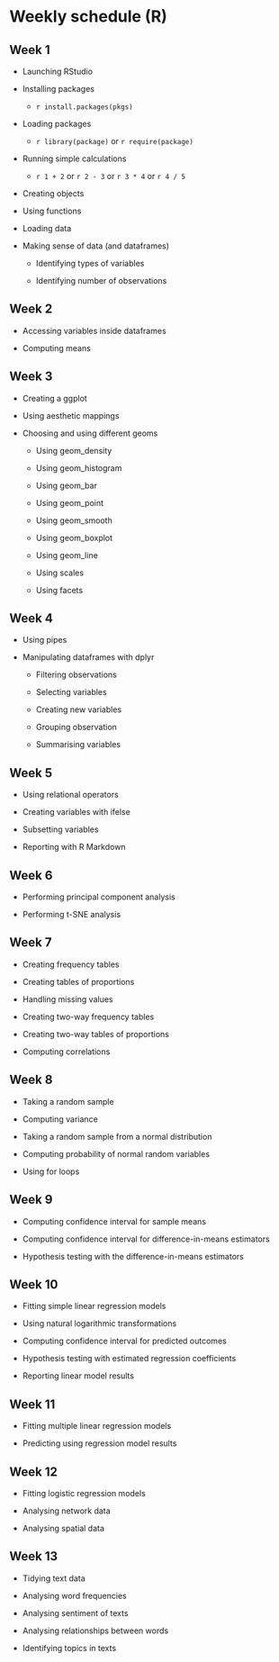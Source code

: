 # Weekly schedule (R)

## Week 1

* Launching RStudio

* Installing packages

  * `r install.packages(pkgs)`
  
* Loading packages

  * `r library(package)` or `r require(package)`

* Running simple calculations

  * `r 1 + 2` or `r 2 - 3` or `r 3 * 4` or `r 4 / 5`     

* Creating objects

* Using functions

* Loading data

* Making sense of data (and dataframes)

  * Identifying types of variables
  
  * Identifying number of observations

## Week 2

* Accessing variables inside dataframes

* Computing means

## Week 3

* Creating a ggplot

* Using aesthetic mappings

* Choosing and using different geoms

  * Using geom_density
 
  * Using geom_histogram
 
  * Using geom_bar

  * Using geom_point

  * Using geom_smooth
  
  * Using geom_boxplot
  
  * Using geom_line
  
  * Using scales
  
  * Using facets
  
## Week 4

* Using pipes

* Manipulating dataframes with dplyr

  * Filtering observations
  
  * Selecting variables
  
  * Creating new variables
  
  * Grouping observation
  
  * Summarising variables
  
## Week 5

* Using relational operators

* Creating variables with ifelse

* Subsetting variables

* Reporting with R Markdown

## Week 6

* Performing principal component analysis

* Performing t-SNE analysis  

## Week 7

* Creating frequency tables

* Creating tables of proportions

* Handling missing values

* Creating two-way frequency tables

* Creating two-way tables of proportions

* Computing correlations

## Week 8

* Taking a random sample

* Computing variance

* Taking a random sample from a normal distribution

* Computing probability of normal random variables

* Using for loops

## Week 9

* Computing confidence interval for sample means

* Computing confidence interval for difference-in-means estimators

* Hypothesis testing with the difference-in-means estimators

## Week 10

* Fitting simple linear regression models

* Using natural logarithmic transformations

* Computing confidence interval for predicted outcomes

* Hypothesis testing with estimated regression coefficients

* Reporting linear model results

## Week 11

* Fitting multiple linear regression models

* Predicting using regression model results


## Week 12

* Fitting logistic regression models

* Analysing network data

* Analysing spatial data

## Week 13

* Tidying text data

* Analysing word frequencies

* Analysing sentiment of texts

* Analysing relationships between words

* Identifying topics in texts
